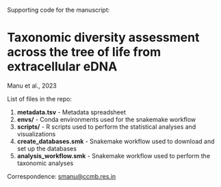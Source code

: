 Supporting code for the manuscript:

# Taxonomic diversity assessment across the tree of life from extracellular eDNA

Manu et al., 2023

List of files in the repo:

1. **metadata.tsv** - Metadata spreadsheet
2. **envs/** - Conda environments used for the snakemake workflow
3. **scripts/** - R scripts used to perform the statistical analyses and visualizations
4. **create_databases.smk** - Snakemake workflow used to download and set up the databases
5. **analysis_workflow.smk** - Snakemake workflow used to perform the taxonomic analyses

Correspondence: smanu@ccmb.res.in
